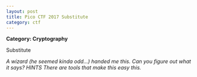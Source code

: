 ```yaml
---
layout: post
title: Pico CTF 2017 Substitute 
category: ctf
---
```

<b>Category: Cryptography</b>


Substitute

<i>A wizard (he seemed kinda odd...) handed me this. Can you figure out what it says?
HINTS
There are tools that make this easy this.</i>


